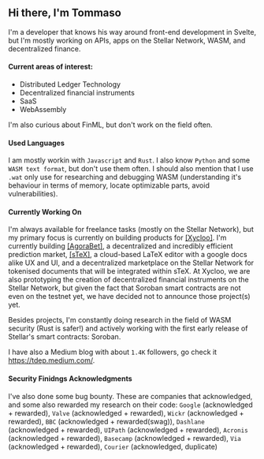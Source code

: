 ## Hi there, I'm Tommaso

I'm a developer that knows his way around front-end development in Svelte, but I'm mostly working on APIs, apps on the Stellar Network, WASM, and decentralized finance.

#### Current areas of interest:
- Distributed Ledger Technology
- Decentralized financial instruments
- SaaS
- WebAssembly

I'm also curious about FinML, but don't work on the field often. 

#### Used Languages
I am mostly workin with `Javascript` and `Rust`. I also know `Python` and some `WASM text format`, but don't use them often. I should also mention that I use `.wat` only use for researching and debugging WASM (understanding it's behaviour in terms of memory, locate optimizable parts, avoid vulnerabilities).


#### Currently Working On
I'm always available for freelance tasks (mostly on the Stellar Network), but my primary focus is currently on building products for [[Xycloo]](https://xycloo.com/). I'm currently building [[AgoraBet]](https://agorabet.xycloo.com), a decentralized and incredibly efficient prediction market, [[sTeX]](https://stex.xycloo.com/), a cloud-based LaTeX editor with a google docs alike UX and UI, and a decentralized marketplace on the Stellar Network for tokenised documents that will be integrated within sTeX. At Xycloo, we are also prototyping the creation of decentralized financial instruments on the Stellar Network, but given the fact that Soroban smart contracts are not even on the testnet yet, we have decided not to announce those project(s) yet.

Besides projects, I'm constantly doing research in the field of WASM security (Rust is safer!) and actively working with the first early release of Stellar's smart contracts: Soroban.

I have also a Medium blog with about `1.4K` followers, go check it <https://tdep.medium.com/>.

#### Security Finidngs Acknowledgments

I've also done some bug bounty. These are companies that acknowledged, and some also rewarded my research on their code: `Google` (acknowledged + rewarded), `Valve` (acknowledged + rewarded), `Wickr` (acknowledged + rewarded), `BBC` (acknowledged + rewarded(swag)), `Dashlane` (acknowledged + rewarded), `UIPath` (acknowledged + rewarded), `Acronis` (acknowledged + rewarded), `Basecamp` (acknowledged + rewarded), `Via` (acknowledged + rewarded), `Courier` (acknowledged, duplicate)
